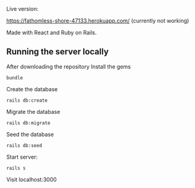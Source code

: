 Live version: 

https://fathomless-shore-47133.herokuapp.com/
(currently not working)

Made with React and Ruby on Rails.

## Running the server locally

After downloading the repository
Install the gems

```
bundle
```

Create the database

```
rails db:create
```

Migrate the database

```
rails db:migrate
```

Seed the database

```
rails db:seed
```

Start server:

```
rails s
```

Visit localhost:3000 
